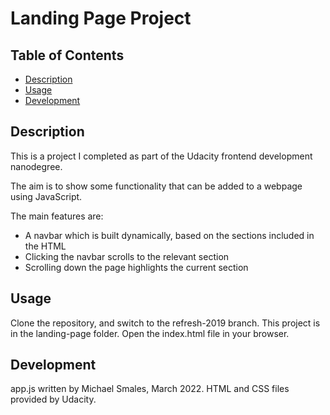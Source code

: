 # Landing Page Project

## Table of Contents

* [Description](#description)
* [Usage](#usage)
* [Development](#development)

## Description

This is a project I completed as part of the Udacity frontend development nanodegree.

The aim is to show some functionality that can be added to a webpage using JavaScript.

The main features are:
* A navbar which is built dynamically, based on the sections included in the HTML
* Clicking the navbar scrolls to the relevant section
* Scrolling down the page highlights the current section

## Usage

Clone the repository, and switch to the refresh-2019 branch.  This project is in the landing-page folder. Open the index.html file in your browser.

## Development

app.js written by Michael Smales, March 2022.  HTML and CSS files provided by Udacity. 
